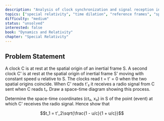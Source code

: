 ```yaml
---
description: "Analysis of clock synchronization and signal reception in different reference frames"
topics: ["special relativity", "time dilation", "reference frames", "spacetime diagrams"]
difficulty: "medium"
status: "unsolved"
interested: false
book: "Dynamics and Relativity"
chapter: "Special Relativity"
---
```


## Problem Statement
A clock C is at rest at the spatial origin of an inertial frame S. A second clock C' is at rest at the spatial origin of inertial frame S' moving with constant speed u relative to S. The clocks read t = t' = 0 when the two spatial origins coincide. When C' reads t'₂ it receives a radio signal from C sent when C reads t₁. Draw a space-time diagram showing this process.

Determine the space-time coordinates (ct₂, x₂) in S of the point (event) at which C' receives the radio signal. Hence show that

$$t_1 = t'_2\sqrt{\frac{1 - u/c}{1 + u/c}}$$